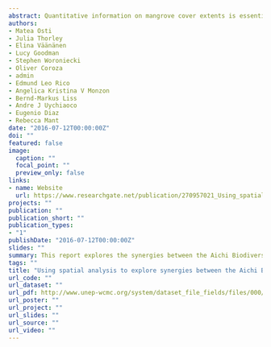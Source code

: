 ```yaml
---
abstract: Quantitative information on mangrove cover extents is essential in producing relevant resource management plans and conservation strategies. In the Philippines, mangrove rehabilitation was made a priority in relation to disaster risk response and mitigation following the calamities in the coastal communities during typhoon Haiyan/Yolanda; hence, baseline information on the extent of remaining mangrove cover was essential for effective site interventions. Although mangrove cover maps for the country already exists, analysis of mangrove cover changes were limited to the application of fixed annual deforestation rates due to the challenge of acquiring consistent temporal cloud-free optical satellite data over large landscapes. This study presents an initial analysis of SAR and optical imagery combined with field-based observations for detecting mangrove cover extent and changes through a straightforward graphical approach. The analysis is part of a larger study evaluating the synergistic use of time-series L-band SAR and optical data for mapping and monitoring of mangroves. Image segmentation was implemented on the 25-meter ALOS/PALSAR image mosaics, in which the generated objects were subjected to statistical analysis using the software R. In combination with selected Landsat bands, the class statistics from the image bands were used to generate decision trees and thresholds for the hierarchical image classification. The results were compared with global mangrove cover dataset and validated using collected ground truth data. This study developed an integrated replicable approach for analyzing future radar and optical datasets, essential in national level mangrove cover change monitoring and assessment for long-term conservation targets and strategies.
authors:
- Matea Osti
- Julia Thorley
- Elina Väänänen
- Lucy Goodman
- Stephen Woroniecki
- Oliver Coroza
- admin
- Edmund Leo Rico
- Angelica Kristina V Monzon
- Bernd-Markus Liss
- Andre J Uychiaoco
- Eugenio Diaz
- Rebecca Mant
date: "2016-07-12T00:00:00Z"
doi: ""
featured: false
image:
  caption: ""
  focal_point: ""
  preview_only: false
links:
- name: Website
  url: https://www.researchgate.net/publication/270957021_Using_spatial_analysis_to_explore_synergies_between_the_Aichi_Biodiversity_Targets_and_REDD_in_the_Philippines_A_preliminary_analysis
projects: ""
publication: ""
publication_short: ""
publication_types:
- "1"
publishDate: "2016-07-12T00:00:00Z"
slides: ""
summary: This report explores the synergies between the Aichi Biodiversity Targets and REDD+ in the Philippines using spatial analysis.
tags: ""
title: "Using spatial analysis to explore synergies between the Aichi Biodiversity Targets and REDD+ in the Philippines: a preliminary analysis"
url_code: ""
url_dataset: ""
url_pdf: http://www.unep-wcmc.org/system/dataset_file_fields/files/000/000/261/original/Philippines_Report_141021_10mb.pdf?1414667975
url_poster: ""
url_project: ""
url_slides: ""
url_source: ""
url_video: ""
---
```

